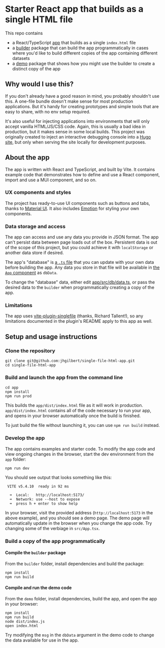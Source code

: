 # Starter React app that builds as a single HTML file

This repo contains

- a React/TypeScript [app](./app/) that builds as a single `index.html` file
- a [builder](./builder/) package that can build the app programmatically in cases where you'd like to build different copies of the app containing different datasets
- a [demo](./demo) package that shows how you might use the builder to create a distinct copy of the app

## Why would I use this?

If you don't already have a good reason in mind, you probably shouldn't use this. A one-file bundle doesn't make sense for most production applications. But it's handy for creating prototypes and simple tools that are easy to share, with no env setup required.

It's also useful for injecting applications into environments that will only accept vanilla HTML/JS/CSS code. Again, this is usually a bad idea in production, but it makes sense in some local builds. This project was originally created to inject an interactive debugging console into a [Hugo site](https://gohugo.io/), but only when serving the site locally for development purposes.

## About the app

The app is written with React and TypeScript, and built by Vite. It contains example code that demonstrates how to define and use a React component, import and use a MUI component, and so on.

### UX components and styles

The project has ready-to-use UI components such as buttons and tabs, thanks to [Material UI](https://mui.com/material-ui). It also includes [Emotion](https://emotion.sh/docs/introduction) for styling your own components.

### Data storage and access

The app can access and use any data you provide in JSON format. The app can't persist data between page loads out of the box. Persistent data is out of the scope of this project, but you could achieve it with `localStorage` or another data store if desired.

The app's "database" is [a `.ts` file](app/src/db/data.ts) that you can update with your own data before building the app. Any data you store in that file will be available in [the `App` component](src/App.tsx) as `dbData`.

To change the "database" data, either edit [app/src/db/data.ts](app/src/db/data.ts), or pass the desired data to the `builder` when programmatically creating a copy of the app.

### Limitations

The app uses [vite-plugin-singlefile](https://github.com/richardtallent/vite-plugin-singlefile) (thanks, Richard Tallent!), so any limitations documented in the plugin's README apply to this app as well.

## Setup and usage instructions

### Clone the repository

```shell
git clone git@github.com:jhgilbert/single-file-html-app.git
cd single-file-html-app
```

### Build and launch the app from the command line

```shell
cd app
npm install
npm run prod
```

This builds the `app/dist/index.html` file as it will work in production. `app/dist/index.html` contains all of the code necessary to run your app, and opens in your browser automatically once the build is finished.

To just build the file without launching it, you can use `npm run build` instead.

### Develop the app

The app contains examples and starter code. To modify the app code and view ongoing changes in the browser, start the dev environment from the `app` folder:

```shell
npm run dev
```

You should see output that looks something like this:

```shell
 VITE v5.4.10  ready in 92 ms

  ➜  Local:   http://localhost:5173/
  ➜  Network: use --host to expose
  ➜  press h + enter to show help
```

In your browser, visit the provided address (`http://localhost:5173` in the above example), and you should see a demo page. The demo page will automatically update in the browser when you change the app code. Try changing some of the verbiage in `src/App.tsx`.

### Build a copy of the app programmatically

#### Compile the `builder` package

From the `builder` folder, install dependencies and build the package:

```shell
npm install
npm run build
```

#### Compile and run the demo code

From the `demo` folder, install dependencies, build the app, and open the app in your browser:

```shell
npm install
npm run build
node dist/index.js
open index.html
```

Try modifying the `msg` in the `dbData` argument in the demo code to change the data available for use in the app.
